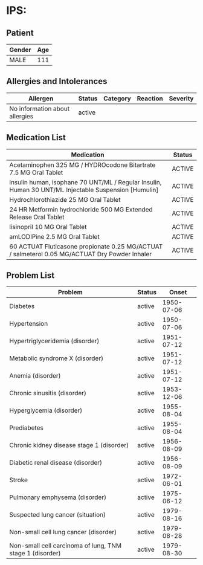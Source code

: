 # IPS:

## Patient

|Gender|Age|
|---|---|
|MALE|111|

## Allergies and Intolerances

|Allergen|Status|Category|Reaction|Severity|
|---|---|---|---|---|
|No information about allergies|active||||

## Medication List

|Medication|Status|
|---|---|
|Acetaminophen 325 MG / HYDROcodone Bitartrate 7.5 MG Oral Tablet|ACTIVE|
|insulin human, isophane 70 UNT/ML / Regular Insulin, Human 30 UNT/ML Injectable Suspension [Humulin]|ACTIVE|
|Hydrochlorothiazide 25 MG Oral Tablet|ACTIVE|
|24 HR Metformin hydrochloride 500 MG Extended Release Oral Tablet|ACTIVE|
|lisinopril 10 MG Oral Tablet|ACTIVE|
|amLODIPine 2.5 MG Oral Tablet|ACTIVE|
|60 ACTUAT Fluticasone propionate 0.25 MG/ACTUAT / salmeterol 0.05 MG/ACTUAT Dry Powder Inhaler|ACTIVE|

## Problem List

|Problem|Status|Onset|
|---|---|---|
|Diabetes|active|1950-07-06|
|Hypertension|active|1950-07-06|
|Hypertriglyceridemia (disorder)|active|1951-07-12|
|Metabolic syndrome X (disorder)|active|1951-07-12|
|Anemia (disorder)|active|1951-07-12|
|Chronic sinusitis (disorder)|active|1953-12-06|
|Hyperglycemia (disorder)|active|1955-08-04|
|Prediabetes|active|1955-08-04|
|Chronic kidney disease stage 1 (disorder)|active|1956-08-09|
|Diabetic renal disease (disorder)|active|1956-08-09|
|Stroke|active|1972-06-01|
|Pulmonary emphysema (disorder)|active|1975-06-12|
|Suspected lung cancer (situation)|active|1979-08-16|
|Non-small cell lung cancer (disorder)|active|1979-08-28|
|Non-small cell carcinoma of lung, TNM stage 1 (disorder)|active|1979-08-30|
